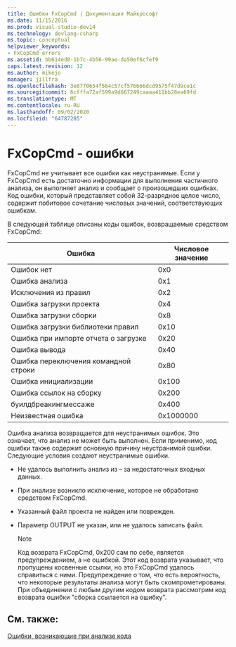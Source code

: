 ```yaml
---
title: Ошибки FxCopCmd | Документация Майкрософт
ms.date: 11/15/2016
ms.prod: visual-studio-dev14
ms.technology: devlang-csharp
ms.topic: conceptual
helpviewer_keywords:
- FxCopCmd errors
ms.assetid: bb614ed0-1b7c-4b56-99ae-da50ef6cfef9
caps.latest.revision: 12
ms.author: mikejo
manager: jillfra
ms.openlocfilehash: 3e0770654f564c57cf576666dcd9575f47d9ce1c
ms.sourcegitcommit: 6cfffa72af599a9d667249caaaa411bb28ea69fd
ms.translationtype: MT
ms.contentlocale: ru-RU
ms.lasthandoff: 09/02/2020
ms.locfileid: "64787285"
---
```

# <a name="fxcopcmd-errors"></a>FxCopCmd - ошибки
FxCopCmd не учитывает все ошибки как неустранимые. Если у FxCopCmd есть достаточно информации для выполнения частичного анализа, он выполняет анализ и сообщает о произошедших ошибках. Код ошибки, который представляет собой 32-разрядное целое число, содержит побитовое сочетание числовых значений, соответствующих ошибкам.  
  
 В следующей таблице описаны коды ошибок, возвращаемые средством FxCopCmd:  
  
|Ошибка|Числовое значение|  
|-----------|-------------------|  
|Ошибок нет|0x0|  
|Ошибка анализа|0x1|  
|Исключения из правил|0x2|  
|Ошибка загрузки проекта|0x4|  
|Ошибка загрузки сборки|0x8|  
|Ошибка загрузки библиотеки правил|0x10|  
|Ошибка при импорте отчета о загрузке|0x20|  
|Ошибка вывода|0x40|  
|Ошибка переключения командной строки|0x80|  
|Ошибка инициализации|0x100|  
|Ошибка ссылок на сборку|0x200|  
|буилдбреакингмессаже|0x400|  
|Неизвестная ошибка|0x1000000|  
  
 Ошибка анализа возвращается для неустранимых ошибок. Это означает, что анализ не может быть выполнен. Если применимо, код ошибки также содержит основную причину неустранимой ошибки. Следующие условия создают неустранимые ошибки.  
  
- Не удалось выполнить анализ из – за недостаточных входных данных.  
  
- При анализе возникло исключение, которое не обработано средством FxCopCmd.  
  
- Указанный файл проекта не найден или поврежден.  
  
- Параметр OUTPUT не указан, или не удалось записать файл.  
  
    > [!NOTE]
    > Код возврата FxCopCmd, 0x200 сам по себе, является предупреждением, а не ошибкой. Этот код возврата указывает, что пропущены косвенные ссылки, но это FxCopCmd удалось справиться с ними. Предупреждение о том, что есть вероятность, что некоторые результаты анализа могут быть скомпрометированы. При объединении с любым другим кодом возврата рассмотрим код возврата ошибки "сборка ссылается на ошибку".  
  
## <a name="see-also"></a>См. также:  
 [Ошибки, возникающие при анализе кода](../code-quality/code-analysis-application-errors.md)